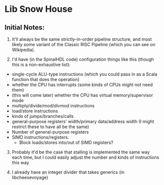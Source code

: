 # Lib Snow House

## Initial Notes:

1. It'll always be the same strictly-in-order pipeline structure, and most
likely some variant of the Classic RISC Pipeline (which you can see on
Wikipedia).

1. I'd have (in the SpinalHDL code) configuration things like this (though
  this is a non-exhaustive list):
  * single-cycle ALU-type instructions (which you could pass in as a Scala
    function that does the operation)
  * whether the CPU has interrupts (some kinds of CPUs might not need them)
  * (this will come later) whether the CPU has virtual memory/supervisor
    mode
  * multiply/divide/mod/divmod instructions
  * load/store instructions
  * kinds of jumps/branches/calls
  * general-purpose registers' width/primary data/address width (I might
    restrict these to have all be the same)
  * Number of general-purpose registers
  * SIMD instructions/registers.
    * Block loads/stores into/out of SIMD registers?

3. Probably it'd be the case that stalling is implemented the same way each
  time, but I could easily adjust the number and kinds of instructions this
  way

3. I already have an integer divider that takes generics (in
  libcheesevoyage)
